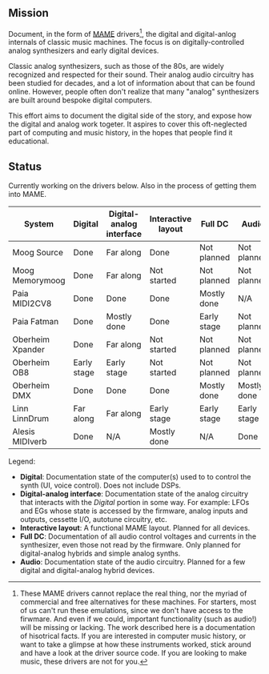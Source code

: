 ## Mission

Document, in the form of [MAME](https://github.com/mamedev/mame) drivers[^1], the digital and
digital-anlog internals of classic music machines.
The focus is on digitally-controlled analog synthesizers and early digital devices.

Classic analog synthesizers, such as those of the 80s, are widely recognized and respected for their sound.
Their analog audio circuitry has been studied for decades, and a lot of information about that can be
found online. However, people often don't realize that many "analog" synthesizers are built around bespoke digital computers.

This effort aims to document the digital side of the story, and expose how the digital and analog work togeter.
It aspires to cover this oft-neglected part of computing and music history, in the hopes that people find it educational.

[^1]: These MAME drivers cannot replace the real thing, nor the myriad of commercial and free alternatives for these machines.
For starters, most of us can't run these emulations, since we don't have access to the firwmare.
And even if we could, important functionality (such as audio!) will be missing or lacking.
The work described here is a documentation of hisotrical facts. If you are interested in computer music history, or
want to take a glimpse at how these instruments worked, stick around and have a look at the driver source code.
If you are looking to make music, these drivers are not for you.


## Status

Currently working on the drivers below. Also in the process of getting them into MAME.

| System | Digital | Digital-analog interface | Interactive layout | Full DC | Audio | In MAME? |
|---|---|---|---|---|---|---|
| Moog Source | Done | Far along | Done | Not planned | Not planned | [Yes](https://github.com/mamedev/mame/blob/master/src/mame/moog/source.cpp) |
| Moog Memorymoog | Done | Far along | Not started | Not planned | Not planned | [Yes](https://github.com/mamedev/mame/blob/master/src/mame/moog/memorymoog.cpp) |
| Paia MIDI2CV8 | Done | Done | Done | Mostly done | N/A | [Yes](https://github.com/mamedev/mame/blob/master/src/mame/paia/midi2cv8.cpp) |
| Paia Fatman | Done | Mostly done | Done | Early stage | Not planned | [Yes](https://github.com/mamedev/mame/blob/master/src/mame/paia/fatman.cpp) |
| Oberheim Xpander | Done | Far along | Not started | Not planned | Not planned | No |
| Oberheim OB8 | Early stage | Early stage | Not started | Not planned | Not planned | [Yes](https://github.com/mamedev/mame/blob/master/src/mame/oberheim/ob8.cpp) |
| Oberheim DMX | Done | Done | Done | Mostly done | Mostly done | [Yes](https://github.com/mamedev/mame/blob/master/src/mame/oberheim/dmx.cpp) |
| Linn LinnDrum | Far along | Far along | Early stage | Early stage | Early stage | [Yes](https://github.com/mamedev/mame/blob/master/src/mame/linn/linndrum.cpp) |
| Alesis MIDIverb | Done | N/A | Mostly done | N/A | Done | [Yes](https://github.com/mamedev/mame/blob/master/src/mame/alesis/midiverb.cpp) |

Legend:
* **Digital**: Documentation state of the computer(s) used to to control the synth (UI, voice control). Does not include DSPs.
* **Digital-analog interface**: Documentation state of the analog circuitry that interacts with the *Digital* portion in some way. For example: LFOs and EGs whose state is accessed by the firmware, analog inputs and outputs, cessette I/O, autotune circuitry, etc.
* **Interactive layout**: A functional MAME layout. Planned for all devices.
* **Full DC**: Documentation of all audio control voltages and currents in the synthesizer, even those not read by the firmware. Only planned for digital-analog hybrids and simple analog synths.
* **Audio**: Documentation state of the audio circuitry. Planned for a few digital and digital-analog hybrid devices.
